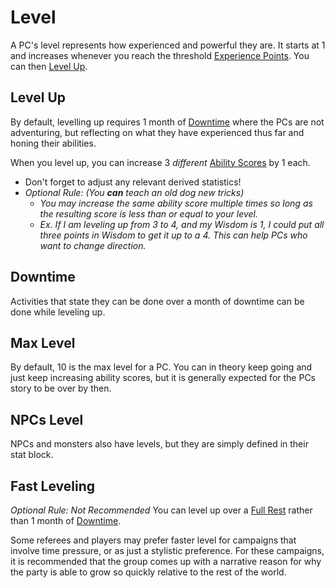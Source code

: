# Level
A PC's level represents how experienced and powerful they are. It starts at 1 and increases whenever you reach the threshold [Experience Points](Experience%20Points.md). You can then [Level Up](Level.md#Level%20Up).
## Level Up
By default, levelling up requires 1 month of [Downtime](Level.md#Downtime) where the PCs are not adventuring, but reflecting on what they have experienced thus far and honing their abilities.

When you level up, you can increase 3 *different* [Ability Scores](../Chosen%20Statistics/Ability%20Scores.md) by 1 each.
- Don't forget to adjust any relevant derived statistics!
- *Optional Rule: (You **can** teach an old dog new tricks)*
	- *You may increase the same ability score multiple times so long as the resulting score is less than or equal to your level.*
	- *Ex. If I am leveling up from 3 to 4, and my Wisdom is 1, I could put all three points in Wisdom to get it up to a 4. This can help PCs who want to change direction.*
## Downtime
Activities that state they can be done over a month of downtime can be done while leveling up. 
## Max Level
By default, 10 is the max level for a PC. You can in theory keep going and just keep increasing ability scores, but it is generally expected for the PCs story to be over by then.
## NPCs Level
NPCs and monsters also have levels, but they are simply defined in their stat block.

## Fast Leveling
*Optional Rule: Not Recommended*
You can level up over a [Full Rest](../../Game%20Procedures/Resting.md#Full%20Rest) rather than 1 month of [Downtime](Level.md#Downtime).

Some referees and players may prefer faster level for campaigns that involve time pressure, or as just a stylistic preference. For these campaigns, it is recommended that the group comes up with a narrative reason for why the party is able to grow so quickly relative to the rest of the world.